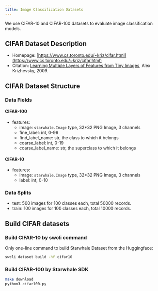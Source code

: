 ```yaml
---
title: Image Classification Datasets
---
```


We use CIFAR-10 and CIFAR-100 datasets to evaluate image classification models.

## CIFAR Dataset Description

- Homepage: [https://www.cs.toronto.edu/~kriz/cifar.html](https://www.cs.toronto.edu/~kriz/cifar.html)
- Citation: [Learning Multiple Layers of Features from Tiny Images](https://www.cs.toronto.edu/~kriz/learning-features-2009-TR.pdf), Alex Krizhevsky, 2009.

## CIFAR Dataset Structure

### Data Fields

#### CIFAR-100

- features:
  - image: `starwhale.Image` type, 32*32 PNG Image, 3 channels
  - fine_label: int, 0-99
  - find_label_name: str, the class to which it belongs
  - coarse_label: int, 0-19
  - coarse_label_name: str, the superclass to which it belongs

#### CIFAR-10

- features:
  - image: `starwhale.Image` type, 32*32 PNG Image, 3 channels
  - label: int, 0-10

### Data Splits

- test: 500 images for 100 classes each, total 50000 records.
- train: 100 images for 100 classes each, total 10000 records.

## Build CIFAR datasets

### Build CIFAR-10 by swcli command

Only one-line command to build Starwhale Dataset from the Huggingface:

```bash
swcli dataset build -hf cifar10
```

### Build CIFAR-100 by Starwhale SDK

```bash
make download
python3 cifar100.py
```
